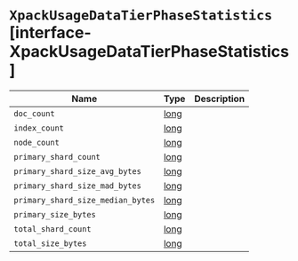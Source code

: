 # `XpackUsageDataTierPhaseStatistics` [interface-XpackUsageDataTierPhaseStatistics]

| Name | Type | Description |
| - | - | - |
| `doc_count` | [long](./long.md) | &nbsp; |
| `index_count` | [long](./long.md) | &nbsp; |
| `node_count` | [long](./long.md) | &nbsp; |
| `primary_shard_count` | [long](./long.md) | &nbsp; |
| `primary_shard_size_avg_bytes` | [long](./long.md) | &nbsp; |
| `primary_shard_size_mad_bytes` | [long](./long.md) | &nbsp; |
| `primary_shard_size_median_bytes` | [long](./long.md) | &nbsp; |
| `primary_size_bytes` | [long](./long.md) | &nbsp; |
| `total_shard_count` | [long](./long.md) | &nbsp; |
| `total_size_bytes` | [long](./long.md) | &nbsp; |

